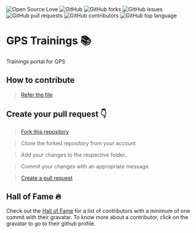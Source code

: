 ![Open Source Love](https://img.shields.io/badge/Open%20Source-%E2%9D%A4-red.svg)
![GitHub](https://img.shields.io/github/license/cnuis2cool/GPSTrainings.svg)
![GitHub forks](https://img.shields.io/github/forks/cnuis2cool/GPSTrainings.svg)
![GitHub issues](https://img.shields.io/github/issues/cnuis2cool/GPSTrainings.svg)
![GitHub pull requests](https://img.shields.io/github/issues-pr/cnuis2cool/GPSTrainings.svg)
![GitHub contributors](https://img.shields.io/github/contributors/cnuis2cool/GPSTrainings.svg)
![GitHub top language](https://img.shields.io/github/languages/top/cnuis2cool/GPSTrainings.svg)

# GPS Trainings :books:

Trainings portal for GPS


## How to contribute 

> [Refer the file](https://github.com/cnuis2cool/GPSTrainings/blob/master/CONTRIBUTING.md)


## Create your pull request :point_down:

> [Fork this repository](https://help.github.com/articles/fork-a-repo/)

> Clone the forked repository from your account

> Add your changes to the respective folder.

> Commit your changes with an appropriate message.

> [Create a pull request](https://help.github.com/articles/creating-a-pull-request-from-a-fork/)


## Hall of Fame :fire:

Check out the [Hall of Fame](https://cnuis2cool.github.io/GPSTrainings/Contributors/) for a list of contributors with a minimum of one commit with their gravatar. To know more about a contributor, click on the gravatar to go to their github profile.